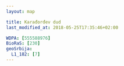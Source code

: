 ```yaml
---
layout: map

title: Karađorđev dud
last_modified_at: 2018-05-25T17:35:46+02:00

WDPA: [555588976]
BioRaS: [230]
geoSrbija:
  L1_182: [7]
---
```

